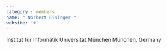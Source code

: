 ```yaml
---
category : members
name: " Norbert Eisinger " 
website: '#'
---
```

Institut für Informatik
Universität München
München, Germany

